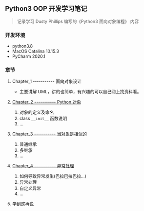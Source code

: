 ## Python3 OOP 开发学习笔记

> 记录学习 Dusty Phillips 编写的《Python3 面向对象编程》 内容 

### 开发环境

+ python3.8
+ MacOS Catalina 10.15.3
+ PyCharm 2020.1

### 章节

1. Chapter_1 ----------- 面向对象设计
    
    + 主要讲解 UML，讲的也简单，有兴趣的可以自己网上找资料看。 

2. [Chapter_2 ----------- Python 对象](https://github.com/liuqi0725/DevObjectOriented/tree/master/chapters/chapter2)

    1. 对象的定义及命名
    2. class `__init__` 函数说明
    3. ... 
        
3. [Chapter_3 ----------- 当对象是相似的](https://github.com/liuqi0725/DevObjectOriented/tree/master/chapters/chapter3)

    1. 普通继承
    2. 多继承
    3. ...
    
4. [Chapter_4 ----------- 异常处理](https://github.com/liuqi0725/DevObjectOriented/tree/master/chapters/chapter4)

    1. 如何导致异常发生(巴拉巴拉巴拉...)
    2. 异常处理
    3. 自定义异常
    4. ...
    
5. 学到这再说
